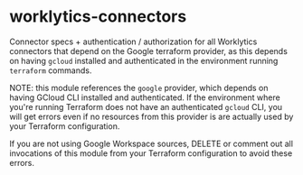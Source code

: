 # worklytics-connectors

Connector specs + authentication / authorization for all Worklytics connectors that depend on the
Google terraform provider, as this depends on having `gcloud` installed and authenticated in the
environment running `terraform` commands.

NOTE: this module references the `google` provider, which depends on having GCloud CLI installed and
authenticated. If the environment where you're running Terraform does not have an authenticated
`gcloud` CLI, you will get errors even if no resources from this provider is are actually used by
your Terraform configuration.

If you are not using Google Workspace sources, DELETE or comment out all invocations of this
module from your Terraform configuration to avoid these errors.
